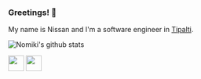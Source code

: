 ### Greetings! 🤘

My name is Nissan and I'm a software engineer in [Tipalti](https://www.tipalti.com).

![Nomiki's github stats](https://github-readme-stats.vercel.app/api?username=Nomiki&show_icons=true&theme=dark)

[<img src="https://cdn2.iconfinder.com/data/icons/social-media-2285/512/1_Linkedin_unofficial_colored_svg-128.png" width="32px">](https://www.linkedin.com/in/nissan-cohen-48a50360/) [<img src="https://cdn2.iconfinder.com/data/icons/social-media-2285/512/1_Facebook_colored_svg_copy-128.png" width="32px">](https://www.facebook.com/cohennis)
<!--
-->

<!--
**Nomiki/Nomiki** is a ✨ _special_ ✨ repository because its `README.md` (this file) appears on your GitHub profile.

Here are some ideas to get you started:

- 🔭 I’m currently working on ...
- 🌱 I’m currently learning ...
- 👯 I’m looking to collaborate on ...
- 🤔 I’m looking for help with ...
- 💬 Ask me about ...
- 📫 How to reach me: ...
- 😄 Pronouns: ...
- ⚡ Fun fact: ...
-->
